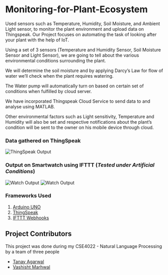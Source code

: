 # Monitoring-for-Plant-Ecosystem
Used sensors such as Temperature, Humidity, Soil Moisture, and Ambient Light sensor, to monitor the plant environment and upload data on Thingspeak.
Our Project focuses on automating the task of looking after your plant with the help of IoT. 

Using a set of 3 sensors (Temperature and Humidity Sensor, Soil Moisture Sensor and Light Sensor), we are going to tell about the various environmental conditions surrounding the plant. 

We will determine the soil moisture and by applying Darcy’s Law for flow of water we’ll check when the plant requires watering. 

The Water pump will automatically turn on based on certain set of conditions when fulfilled by cloud server. 

We have incorporated Thingspeak Cloud Service to send data to and analyse using MATLAB. 

Other environmental factors such as Light sensitivity, Temperature and Humidity will also be set and respective notifications about the plant’s condition will be sent to the owner on his mobile device through cloud.

### Data gathered on ThingSpeak
![ThingSpeak Output](https://i.imgur.com/Ux25mAX.png)

### Output on Smartwatch using IFTTT (*Tested under Artificial Conditions*)

![Watch Output](https://i.imgur.com/iC17k84.png)
![Watch Output](https://i.imgur.com/qM1tpbQ.png)


### Frameworks Used
1. [Arduino UNO](https://www.arduino.cc/en/main/docs)
2. [ThingSpeak](https://www.mathworks.com/help/thingspeak/)
3. [IFTTT Webhooks](https://ifttt.com/maker_webhooks)

## Project Contributors
This project was done during my CSE4022 - Natural Language Processing by a team of three people
- [Tanay Agarwal](https://github.com/tanayagar/)
- [Vashisht Marhwal](https://github.com/vashishtmarhwal/)
